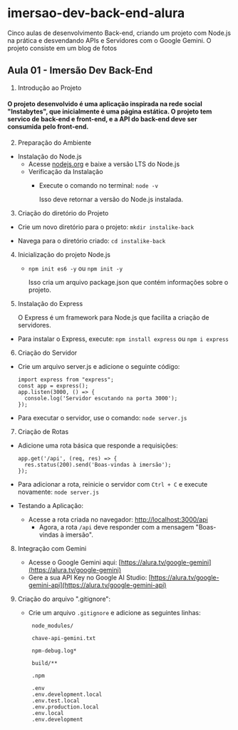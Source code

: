 # imersao-dev-back-end-alura
Cinco aulas de desenvolvimento Back-end, criando um projeto com Node.js na prática e desvendando APIs e Servidores com o Google Gemini. O projeto consiste em um blog de fotos

## Aula 01 - Imersão Dev Back-End

1. Introdução ao Projeto
#### O projeto desenvolvido é uma aplicação inspirada na rede social "Instabytes", que inicialmente é uma página estática. O projeto tem servico de back-end e front-end, e a API do back-end deve ser consumida pelo front-end.

2. Preparação do Ambiente
  - Instalação do Node.js 
    - Acesse [nodejs.org](https://nodejs.org/) e baixe a versão LTS do Node.js
    - Verificação da Instalação
       -  Execute o comando no terminal: `node -v`

          Isso deve retornar a versão do Node.js instalada.

3. Criação do diretório do Projeto
  - Crie um novo diretório para o projeto:
      `mkdir instalike-back`

  - Navega para o diretório criado:
      `cd instalike-back`

4. Inicialização do projeto Node.js
   - `npm init es6 -y` ou `npm init -y`
  
     Isso cria um arquivo package.json que contém informações sobre o projeto.

5. Instalação do Express
   
   O Express é um framework para Node.js que facilita a criação de servidores.
  - Para instalar o Express, execute: `npm install express` ou `npm i express`

6. Criação do Servidor
  - Crie um arquivo server.js e adicione o seguinte código:
  
    ```
    import express from "express";
    const app = express();
    app.listen(3000, () => {
      console.log('Servidor escutando na porta 3000');
    });
      ```
  - Para executar o servidor, use o comando: `node server.js`

7. Criação de Rotas
  - Adicione uma rota básica que responde a requisições:
  
    ```
    app.get('/api', (req, res) => {
      res.status(200).send('Boas-vindas à imersão');
    });
      ```
  - Para adicionar a rota, reinicie o servidor com `Ctrl + C` e execute novamente: `node server.js`
  
  - Testando a Aplicação:
    - Acesse a rota criada no navegador:
  [http://localhost:3000/api](http://localhost:3000/api)
      - Agora, a rota `/api` deve responder com a mensagem "Boas-vindas à imersão".
  
8. Integração com Gemini
   - Acesse o Google Gemini aqui: [https://alura.tv/google-gemini](https://alura.tv/google-gemini)
   - Gere a sua API Key no Google AI Studio: [https://alura.tv/google-gemini-api](https://alura.tv/google-gemini-api)
  
9. Criação do arquivo ".gitignore":
   - Crie um arquivo `.gitignore` e adicione as seguintes linhas:
     ```
      node_modules/

      chave-api-gemini.txt

      npm-debug.log*  

      build/**

      .npm

      .env
      .env.development.local
      .env.test.local
      .env.production.local
      .env.local
      .env.development

  ```

  